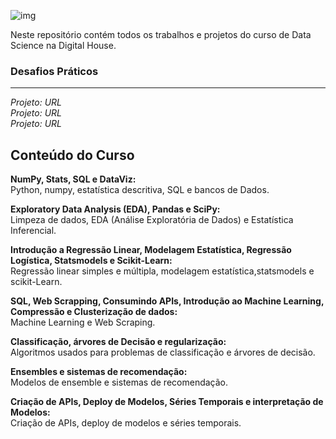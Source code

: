 ![img](https://raw.githubusercontent.com/arthurtavari/portfolio_data_science/master/img/layout.jpg)

Neste repositório contém todos os trabalhos e projetos do curso de Data Science na Digital House.

### Desafios Práticos
---
*Projeto: URL* <br> 
*Projeto: URL* <br> 
*Projeto: URL* <br> 

## Conteúdo do Curso

**NumPy, Stats, SQL e DataViz:** <br>
Python, numpy, estatística descritiva, SQL e bancos de Dados.

**Exploratory Data Analysis (EDA), Pandas e SciPy:** <br>
Limpeza de dados, EDA (Análise Exploratória de Dados) e Estatística Inferencial. 

**Introdução a Regressão Linear, Modelagem Estatística, Regressão Logística, Statsmodels e Scikit-Learn:** <br>
Regressão linear simples e múltipla, modelagem estatística,statsmodels e scikit-Learn.

**SQL, Web Scrapping, Consumindo APIs, Introdução ao Machine Learning, Compressão e Clusterização de dados:** <br>
Machine Learning e Web Scraping.

**Classificação, árvores de Decisão e regularização:** <br>
Algoritmos usados para problemas de classificação e árvores de decisão.

**Ensembles e sistemas de recomendação:** <br>
Modelos de ensemble e sistemas de recomendação.

**Criação de APIs, Deploy de Modelos, Séries Temporais e interpretação de Modelos:** <br>
Criação de APIs, deploy de modelos e séries temporais.


